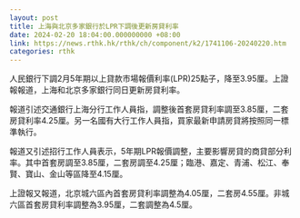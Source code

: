 ```yaml
---
layout: post
title: 上海與北京多家銀行於LPR下調後更新房貸利率
date: 2024-02-20 18:04:00.000000000 +08:00
link: https://news.rthk.hk/rthk/ch/component/k2/1741106-20240220.htm
categories: rthk
---
```


人民銀行下調2月5年期以上貸款市場報價利率(LPR)25點子，降至3.95厘。上證報報道，上海和北京多家銀行同日更新房貸利率。

報道引述交通銀行上海分行工作人員指，調整後首套房貸利率調至3.85厘，二套房貸利率4.25厘。另一名國有大行工作人員指，買家最新申請房貸將按照同一標準執行。

報道又引述招行工作人員表示，5年期LPR報價調整，主要影響房貸的商貸部分利率。其中首套房調至3.85厘，二套房調至4.25厘；臨港、嘉定、青浦、松江、奉賢、寶山、金山等區降至4.15厘。

上證報又報道，北京城六區內首套房貸利率調整為4.05厘，二套房4.55厘。非城六區首套房貸利率調整為3.95厘，二套調整為4.5厘。
